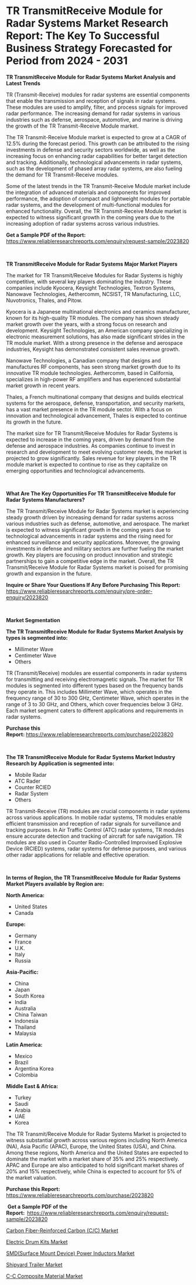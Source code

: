 <p><h1>TR TransmitReceive Module for Radar Systems Market Research Report: The Key To Successful Business Strategy Forecasted for Period from 2024 - 2031</h1></p><p><strong>TR TransmitReceive Module for Radar Systems Market Analysis and Latest Trends</strong></p>
<p><p>TR (Transmit-Receive) modules for radar systems are essential components that enable the transmission and reception of signals in radar systems. These modules are used to amplify, filter, and process signals for improved radar performance. The increasing demand for radar systems in various industries such as defense, aerospace, automotive, and marine is driving the growth of the TR Transmit-Receive Module market.</p><p>The TR Transmit-Receive Module market is expected to grow at a CAGR of 12.5% during the forecast period. This growth can be attributed to the rising investments in defense and security sectors worldwide, as well as the increasing focus on enhancing radar capabilities for better target detection and tracking. Additionally, technological advancements in radar systems, such as the development of phased array radar systems, are also fueling the demand for TR Transmit-Receive modules.</p><p>Some of the latest trends in the TR Transmit-Receive Module market include the integration of advanced materials and components for improved performance, the adoption of compact and lightweight modules for portable radar systems, and the development of multi-functional modules for enhanced functionality. Overall, the TR Transmit-Receive Module market is expected to witness significant growth in the coming years due to the increasing adoption of radar systems across various industries.</p></p>
<p><strong>Get a Sample PDF of the Report:&nbsp;</strong> <a href="https://www.reliableresearchreports.com/enquiry/request-sample/2023820">https://www.reliableresearchreports.com/enquiry/request-sample/2023820</a></p>
<p>&nbsp;</p>
<p><strong>TR TransmitReceive Module for Radar Systems Major Market Players</strong></p>
<p><p>The market for TR Transmit/Receive Modules for Radar Systems is highly competitive, with several key players dominating the industry. These companies include Kyocera, Keysight Technologies, Textron Systems, Nanowave Technologies, Aethercomm, NCSIST, TR Manufacturing, LLC, Nuvotronics, Thales, and Pitow.</p><p>Kyocera is a Japanese multinational electronics and ceramics manufacturer, known for its high-quality TR modules. The company has shown steady market growth over the years, with a strong focus on research and development. Keysight Technologies, an American company specializing in electronic measurement solutions, has also made significant strides in the TR module market. With a strong presence in the defense and aerospace industries, Keysight has demonstrated consistent sales revenue growth.</p><p>Nanowave Technologies, a Canadian company that designs and manufactures RF components, has seen strong market growth due to its innovative TR module technologies. Aethercomm, based in California, specializes in high-power RF amplifiers and has experienced substantial market growth in recent years.</p><p>Thales, a French multinational company that designs and builds electrical systems for the aerospace, defense, transportation, and security markets, has a vast market presence in the TR module sector. With a focus on innovation and technological advancement, Thales is expected to continue its growth in the future.</p><p>The market size for TR Transmit/Receive Modules for Radar Systems is expected to increase in the coming years, driven by demand from the defense and aerospace industries. As companies continue to invest in research and development to meet evolving customer needs, the market is projected to grow significantly. Sales revenue for key players in the TR module market is expected to continue to rise as they capitalize on emerging opportunities and technological advancements.</p></p>
<p>&nbsp;</p>
<p><strong>What Are The Key Opportunities For TR TransmitReceive Module for Radar Systems Manufacturers?</strong></p>
<p><p>The TR Transmit/Receive Module for Radar Systems market is experiencing steady growth driven by increasing demand for radar systems across various industries such as defense, automotive, and aerospace. The market is expected to witness significant growth in the coming years due to technological advancements in radar systems and the rising need for enhanced surveillance and security applications. Moreover, the growing investments in defense and military sectors are further fueling the market growth. Key players are focusing on product innovation and strategic partnerships to gain a competitive edge in the market. Overall, the TR Transmit/Receive Module for Radar Systems market is poised for promising growth and expansion in the future.</p></p>
<p><strong>Inquire or Share Your Questions If Any Before Purchasing This Report:</strong> <a href="https://www.reliableresearchreports.com/enquiry/pre-order-enquiry/2023820">https://www.reliableresearchreports.com/enquiry/pre-order-enquiry/2023820</a></p>
<p>&nbsp;</p>
<p><strong>Market Segmentation</strong></p>
<p><strong>The TR TransmitReceive Module for Radar Systems Market Analysis by types is segmented into:</strong></p>
<p><ul><li>Millimeter Wave</li><li>Centimeter Wave</li><li>Others</li></ul></p>
<p><p>TR (Transmit/Receive) modules are essential components in radar systems for transmitting and receiving electromagnetic signals. The market for TR modules is segmented into different types based on the frequency bands they operate in. This includes Millimeter Wave, which operates in the frequency range of 30 to 300 GHz, Centimeter Wave, which operates in the range of 3 to 30 GHz, and Others, which cover frequencies below 3 GHz. Each market segment caters to different applications and requirements in radar systems.</p></p>
<p><strong>Purchase this Report:&nbsp;</strong><a href="https://www.reliableresearchreports.com/purchase/2023820">https://www.reliableresearchreports.com/purchase/2023820</a></p>
<p>&nbsp;</p>
<p><strong>The TR TransmitReceive Module for Radar Systems Market Industry Research by Application is segmented into:</strong></p>
<p><ul><li>Mobile Radar</li><li>ATC Rader</li><li>Counter RCIED</li><li>Radar System</li><li>Others</li></ul></p>
<p><p>TR Transmit-Receive (TR) modules are crucial components in radar systems across various applications. In mobile radar systems, TR modules enable efficient transmission and reception of radar signals for surveillance and tracking purposes. In Air Traffic Control (ATC) radar systems, TR modules ensure accurate detection and tracking of aircraft for safe navigation. TR modules are also used in Counter Radio-Controlled Improvised Explosive Device (RCIED) systems, radar systems for defense purposes, and various other radar applications for reliable and effective operation.</p></p>
<p>&nbsp;</p>
<p><strong>In terms of Region, the TR TransmitReceive Module for Radar Systems Market Players available by Region are:</strong></p>
<p>
    <p> <strong> North America: </strong>
        <ul>
            <li>United States</li>
            <li>Canada</li>
        </ul>
        </p> 
    <p> <strong> Europe: </strong>
        <ul>
            <li>Germany</li>
            <li>France</li>
            <li>U.K.</li>
            <li>Italy</li>
            <li>Russia</li>
        </ul>
        </p> 
    <p> <strong> Asia-Pacific: </strong>
        <ul>
            <li>China</li>
            <li>Japan</li>
            <li>South Korea</li>
            <li>India</li>
            <li>Australia</li>
            <li>China Taiwan</li>
            <li>Indonesia</li>
            <li>Thailand</li>
            <li>Malaysia</li>
        </ul>
        </p> 
    <p> <strong> Latin America: </strong>
        <ul>
            <li>Mexico</li>
            <li>Brazil</li>
            <li>Argentina Korea</li>
            <li>Colombia</li>
        </ul>
        </p> 
    <p> <strong> Middle East & Africa: </strong>
        <ul>
            <li>Turkey</li>
            <li>Saudi</li>
            <li>Arabia</li>
            <li>UAE</li>
            <li>Korea</li>
        </ul>
    </p>
    </p>
<p><p>The TR Transmit/Receive Module for Radar Systems Market is projected to witness substantial growth across various regions including North America (NA), Asia Pacific (APAC), Europe, the United States (USA), and China. Among these regions, North America and the United States are expected to dominate the market with a market share of 35% and 25% respectively. APAC and Europe are also anticipated to hold significant market shares of 20% and 15% respectively, while China is expected to account for 5% of the market valuation.</p></p>
<p><strong>Purchase this Report: </strong><a href="https://www.reliableresearchreports.com/purchase/2023820">https://www.reliableresearchreports.com/purchase/2023820</a></p>
<p>&nbsp;<strong>Get a Sample PDF of the Report:&nbsp;&nbsp;</strong><a href="https://www.reliableresearchreports.com/enquiry/request-sample/2023820">https://www.reliableresearchreports.com/enquiry/request-sample/2023820</a></p>
<p><strong></strong></p>
<p><p><a href="https://fuschia-pecorino-a6d.notion.site/Carbon-Fiber-Reinforced-Carbon-C-C-Market-Size-Growing-and-Forecasted-for-period-from-2024-2031--223c72661cff4983b9251aeb69c98000">Carbon Fiber-Reinforced Carbon (C/C) Market</a></p><p><a href="https://changeable-paste-463.notion.site/Electric-Drum-Kits-Market-Provides-a-Comprehensive-Analysis-Including-a-Macro-Overview-of-the-Market-1a9433201a5e4a7ca37871483c6dd4e3">Electric Drum Kits Market</a></p><p><a href="https://view.publitas.com/reportprime-1/smd-surface-mount-device-power-inductors-market-growth-market-trends-covid-19-impact-and-forecasts-for-period-from-2024-2031/">SMD(Surface Mount Device) Power Inductors Market</a></p><p><a href="https://view.publitas.com/reportprime-1/shipyard-trailer-market-with-the-goal-of-estimating-the-market-size-and-future-growth-potential-of-various-market-segments-based-on-component-applications-end-user-and-region/">Shipyard Trailer Market</a></p><p><a href="https://florentine-yuzu-f42.notion.site/C-C-Composite-Material-Market-Size-Share-Trends-Analysis-Report-By-Material-By-Type-By-End-user-7761d797ddca4feba5883e92ef33d131">C-C Composite Material Market</a></p></p>